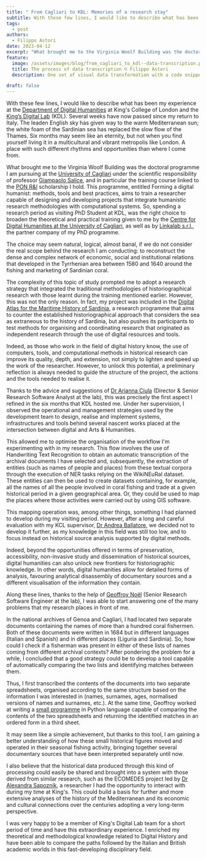 ```yaml
---
title: " From Cagliari to KDL: Memories of a research stay"
subtitle: With these few lines, I would like to describe what has been my experience...
tags:
  - post
authors:
  - Filippo Astori
date: 2023-04-12
excerpt: "What brought me to the Virginia Woolf Building was the doctoral programme I am pursuing at the University of Cagliari under the scientific responsibility of professor Giampaolo Salice, and in particular the training course linked to the PON R&I scholarship I hold."
feature:
  image: /assets/images/blog/from_cagliari_to_kdl--data-transcription.png
  title: The process of data transcription © Filippo Astori
  description: One set of visual data transformation with a code snippet in Python on the left and manuscripts on the right.

draft: false
---
```


With these few lines, I would like to describe what has been my experience at the [Department of Digital Humanities](https://www.kcl.ac.uk/ddh) at King's College of London and the [King’s Digital Lab](https://kdl.kcl.ac.uk/) (KDL). Several weeks have now passed since my return to Italy. The leaden English sky has given way to the warm Mediterranean sun; the white foam of the Sardinian sea has replaced the slow flow of the Thames. Six months may seem like an eternity, but not when you find yourself living it in a multicultural and vibrant metropolis like London. A place with such different rhythms and opportunities than where I come from.

What brought me to the Virginia Woolf Building was the doctoral programme I am pursuing at the [University of Cagliari](https://www.unica.it/it) under the scientific responsibility of professor [Giampaolo Salice](https://web.unica.it/unica/it/ateneo_s07_ss01.page?contentId=SHD30863), and in particular the training course linked to the [PON R&I](http://www.ponricerca.gov.it/pon-ricerca/programme/) scholarship I hold. This programme, entitled Forming a digital humanist: methods, tools and best practices, aims to train a researcher capable of designing and developing projects that integrate humanistic research methodologies with computational systems. So, spending a research period as visiting PhD Student at KDL, was the right choice to broaden the theoretical and practical training given to me by the [Centre for Digital Humanities at the University of Cagliari](https://dh.unica.it/), as well as by [Linkalab s.r.l.](https://www.linkalab.it/), the partner company of my PhD programme.

The choice may seem natural, logical, almost banal, if we do not consider the real scope behind the research I am conducting: to reconstruct the dense and complex network of economic, social and institutional relations that developed in the Tyrrhenian area between 1580 and 1640 around the fishing and marketing of Sardinian coral.

The complexity of this topic of study prompted me to adopt a research strategy that integrated the traditional methodologies of historiographical research with those learnt during the training mentioned earlier. However, this was not the only reason. In fact, my project was included in the [Digital Atlas for the Maritime History of Sardinia](https://storia.dh.unica.it/asmsa/), a research programme that aims to counter the established historiographical approach that considers the sea as extraneous to the history of Sardinia, but also pushes its participants to test methods for organising and coordinating research that originated as independent research through the use of digital resources and tools.

Indeed, as those who work in the field of digital history know, the use of computers, tools, and computational methods in historical research can improve its quality, depth, and extension, not simply to lighten and speed up the work of the researcher. However, to unlock this potential, a preliminary reflection is always needed to guide the structure of the project, the actions and the tools needed to realise it.

Thanks to the advice and suggestions of [Dr Arianna Ciula](https://kdl.kcl.ac.uk/about/people/arianna-ciula/) (Director & Senior Research Software Analyst at the lab), this was precisely the first aspect I refined in the six months that KDL hosted me. Under her supervision, I observed the operational and management strategies used by the development team to design, realise and implement systems, infrastructures and tools behind several nascent works placed at the intersection between digital and Arts & Humanities.

This allowed me to optimise the organisation of the workflow I'm experimenting with in my research. This flow involves the use of Handwriting Text Recognition to obtain an automatic transcription of the archival documents I have selected and, subsequently, the extraction of entities (such as names of people and places) from these textual corpora through the execution of NER tasks relying on the WikiNEuRal dataset. These entities can then be used to create datasets containing, for example, all the names of all the people involved in coral fishing and trade at a given historical period in a given geographical area. Or, they could be used to map the places where those activities were carried out by using GIS software.

This mapping operation was, among other things, something I had planned to develop during my visiting period. However, after a long and careful evaluation with my KCL supervisor, [Dr Andrea Ballatore](https://www.kcl.ac.uk/people/andrea-ballatore), we decided not to develop it further, as my knowledge in this field was still too low, and to focus instead on historical source analysis supported by digital methods.

Indeed, beyond the opportunities offered in terms of preservation, accessibility, non-invasive study and dissemination of historical sources, digital humanities can also unlock new frontiers for historiographic knowledge. In other words, digital humanities allow for detailed forms of analysis, favouring analytical disassembly of documentary sources and a different visualisation of the information they contain.

Along these lines, thanks to the help of [Geoffroy Noël](https://kdl.kcl.ac.uk/about/people/geoffroy-noel/) (Senior Research Software Engineer at the lab), I was able to start answering one of the many problems that my research places in front of me.

In the national archives of Genoa and Cagliari, I had located two separate documents containing the names of more than a hundred coral fishermen. Both of these documents were written in 1684 but in different languages (Italian and Spanish) and in different places (Liguria and Sardinia). So, how could I check if a fisherman was present in either of these lists of names coming from different archival contexts? After pondering the problem for a while, I concluded that a good strategy could be to develop a tool capable of automatically comparing the two lists and identifying matches between them.

Thus, I first transcribed the contents of the documents into two separate spreadsheets, organised according to the same structure based on the information I was interested in (names, surnames, ages, normalised versions of names and surnames, etc.). At the same time, Geoffroy worked at writing a [small programme](https://github.com/kingsdigitallab/tabmatch) in Python language capable of comparing the contents of the two spreadsheets and returning the identified matches in an ordered form in a third sheet.

It may seem like a simple achievement, but thanks to this tool, I am gaining a better understanding of how these small historical figures moved and operated in their seasonal fishing activity, bringing together several documentary sources that have been interpreted separately until now.

I also believe that the historical data produced through this kind of processing could easily be shared and brought into a system with those derived from similar research, such as the ECOMEDES project led by [Dr Alexandra Sapoznik](https://www.kcl.ac.uk/people/alexandra-sapoznik), a researcher I had the opportunity to interact with during my time at King's. This could build a basis for further and more extensive analyses of the history of the Mediterranean and its economic and cultural connections over the centuries adopting a very long-term perspective.

I was very happy to be a member of King's Digital Lab team for a short period of time and have this extraordinary experience. I enriched my theoretical and methodological knowledge related to Digital History and have been able to compare the paths followed by the Italian and British academic worlds in this fast-developing disciplinary field.

